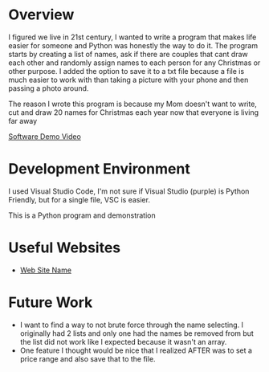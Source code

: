 # Overview

I figured we live in 21st century, I wanted to write a program that makes life easier for someone and Python was honestly the way to do it.
The program starts by creating a list of names, ask if there are couples that cant draw each other and randomly assign names to each person for any Christmas or other purpose.
I added the option to save it to a txt file because a file is much easier to work with than taking a picture with your phone and then passing a photo around.

The reason I wrote this program is because my Mom doesn't want to write, cut and draw 20 names for Christmas each year now that everyone is living far away

[Software Demo Video](https://youtu.be/k_HIYovYYis)

# Development Environment

I used Visual Studio Code, I'm not sure if Visual Studio (purple) is Python Friendly, but for a single file, VSC is easier.

This is a Python program and demonstration

# Useful Websites

* [Web Site Name](https://www.w3schools.com/python/)

# Future Work

* I want to find a way to not brute force through the name selecting. I originally had 2 lists and only one had the names be removed from but the list did not work like I expected   because it wasn't an array.
* One feature I thought would be nice that I realized AFTER was to set a price range and also save that to the file.
